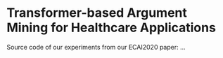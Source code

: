# Transformer-based Argument Mining for Healthcare Applications

Source code of our experiments from our ECAI2020 paper:
...